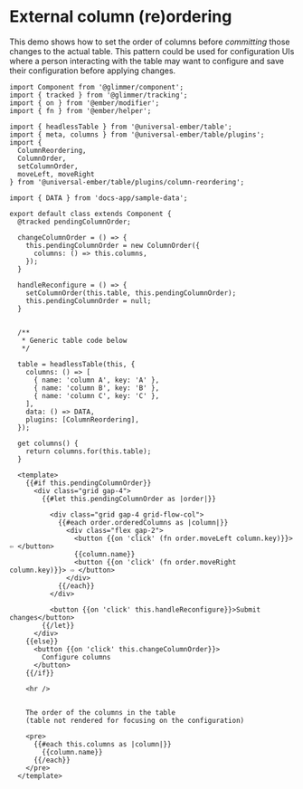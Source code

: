 # External column (re)ordering

This demo shows how to set the order of columns before _committing_ those changes to the actual table.
This pattern could be used for configuration UIs where a person interacting with the table may want to configure and save their configuration before applying changes.


<div class="featured-demo" data-demo-fit data-demo-tight>

```gjs live preview no-shadow
import Component from '@glimmer/component';
import { tracked } from '@glimmer/tracking';
import { on } from '@ember/modifier';
import { fn } from '@ember/helper';

import { headlessTable } from '@universal-ember/table';
import { meta, columns } from '@universal-ember/table/plugins';
import {
  ColumnReordering,
  ColumnOrder,
  setColumnOrder,
  moveLeft, moveRight
} from '@universal-ember/table/plugins/column-reordering';

import { DATA } from 'docs-app/sample-data';

export default class extends Component {
  @tracked pendingColumnOrder;

  changeColumnOrder = () => {
    this.pendingColumnOrder = new ColumnOrder({
      columns: () => this.columns,
    });
  }

  handleReconfigure = () => {
    setColumnOrder(this.table, this.pendingColumnOrder);
    this.pendingColumnOrder = null;
  }


  /**
   * Generic table code below
   */

  table = headlessTable(this, {
    columns: () => [
      { name: 'column A', key: 'A' },
      { name: 'column B', key: 'B' },
      { name: 'column C', key: 'C' },
    ],
    data: () => DATA,
    plugins: [ColumnReordering],
  });

  get columns() {
    return columns.for(this.table);
  }

  <template>
    {{#if this.pendingColumnOrder}}
      <div class="grid gap-4">
        {{#let this.pendingColumnOrder as |order|}}

          <div class="grid gap-4 grid-flow-col">
            {{#each order.orderedColumns as |column|}}
              <div class="flex gap-2">
                <button {{on 'click' (fn order.moveLeft column.key)}}> ⇦ </button>
                {{column.name}}
                <button {{on 'click' (fn order.moveRight column.key)}}> ⇨ </button>
              </div>
            {{/each}}
          </div>

          <button {{on 'click' this.handleReconfigure}}>Submit changes</button>
        {{/let}}
      </div>
    {{else}}
      <button {{on 'click' this.changeColumnOrder}}>
        Configure columns
      </button>
    {{/if}}

    <hr />


    The order of the columns in the table
    (table not rendered for focusing on the configuration)

    <pre>
      {{#each this.columns as |column|}}
        {{column.name}}
      {{/each}}
    </pre>
  </template>
```

</div>
